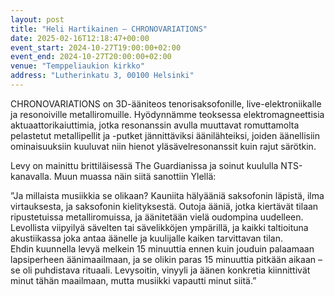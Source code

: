 ```yaml
---
layout: post
title: "Heli Hartikainen – CHRONOVARIATIONS"
date: 2025-02-16T12:18:47+00:00
event_start: 2024-10-27T19:00:00+02:00
event_end: 2024-10-27T20:00:00+02:00
venue: "Temppeliaukion kirkko"
address: "Lutherinkatu 3, 00100 Helsinki"
---
```


CHRONOVARIATIONS on 3D-ääniteos tenorisaksofonille, live-elektroniikalle ja resonoiville metalliromuille. Hyödynnämme teoksessa elektromagneettisia aktuaattorikaiuttimia, jotka resonanssin avulla muuttavat romuttamolta pelastetut metallipellit ja -putket jännittäviksi äänilähteiksi, joiden äänellisiin ominaisuuksiin kuuluvat niin hienot yläsävelresonanssit kuin rajut särötkin.  
  
Levy on mainittu brittiläisessä The Guardianissa ja soinut kuululla NTS-kanavalla. Muun muassa näin siitä sanottiin Ylellä:  
  
”Ja millaista musiikkia se olikaan? Kauniita hälyääniä saksofonin läpistä, ilma virtauksesta, ja saksofonin kielityksestä. Outoja ääniä, jotka kiertävät tilaan ripustetuissa metalliromuissa, ja äänitetään vielä oudompina uudelleen. Levollista viipyilyä sävelten tai sävelikköjen ympärillä, ja kaikki taltioituna akustiikassa joka antaa äänelle ja kuulijalle kaiken tarvittavan tilan.  
Ehdin kuunnella levyä melkein 15 minuuttia ennen kuin jouduin palaamaan lapsiperheen äänimaailmaan, ja se olikin paras 15 minuuttia pitkään aikaan – se oli puhdistava rituaali. Levysoitin, vinyyli ja äänen konkretia kiinnittivät minut tähän maailmaan, mutta musiikki vapautti minut siitä.”
